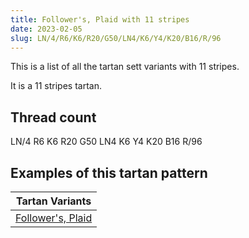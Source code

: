 ```yaml
---
title: Follower's, Plaid with 11 stripes
date: 2023-02-05
slug: LN/4/R6/K6/R20/G50/LN4/K6/Y4/K20/B16/R/96
---
```

This is a list of all the tartan sett variants with 11 stripes.

It is a 11 stripes tartan.


## Thread count
LN/4 R6 K6 R20 G50 LN4 K6 Y4 K20 B16 R/96

## Examples of this tartan pattern

| Tartan Variants |
|---------------|
| [Follower's, Plaid](/variants/ln/4/r6/k6/r20/g50/ln4/k6/y4/k20/b16/r/96-b5480b0-g008000-k000000-lne0e0e0-rc00000-yf0c000)||
